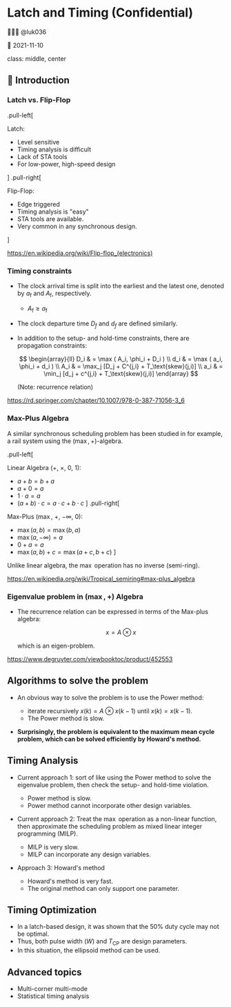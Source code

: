 # Latch and Timing (Confidential)

👨🏻‍🏫 @luk036

📅 2021-11-10

class: middle, center

## 👋 Introduction

### Latch vs. Flip-Flop

.pull-left[

Latch:

- Level sensitive
- Timing analysis is difficult
- Lack of STA tools
- For low-power, high-speed design

]
.pull-right[

Flip-Flop:

- Edge triggered
- Timing analysis is "easy"
- STA tools are available.
- Very common in any synchronous design.

]

<https://en.wikipedia.org/wiki/Flip-flop_(electronics)>

### Timing constraints

- The clock arrival time is split into the earliest
  and the latest one, denoted by $a_\text{f}$ and $A_\text{f}$, respectively.

  - $A_\text{f} \geq a_\text{f}$

- The clock departure time $D_{f}$ and $d_{f}$ are defined similarly.

- In addition to the setup- and hold-time constraints, there are propagation constraints:

  $$
  \begin{array}{ll}
    D_i & = \max ( A_i,  \phi_i + D_i ) \\
    d_i & = \max ( a_i,  \phi_i + d_i ) \\
    A_i & = \max_j [D_j + C^{j,i} + T_\text{skew}(j,i)] \\
    a_i & = \min_j [d_j + c^{j,i} + T_\text{skew}(j,i)]
  \end{array}
  $$

  (Note: recurrence relation)

<https://rd.springer.com/chapter/10.1007/978-0-387-71056-3_6>

### Max-Plus Algebra

A similar synchronous scheduling problem has been studied in
for example, a rail system using the $(\max,+)$-algebra.

.pull-left[

Linear Algebra ($+$, $\times$, $0$, $1$):

- $a + b = b + a$
- $a + 0 = a$
- $1 \cdot a = a$
- $(a + b) \cdot c = a \cdot c + b \cdot c$
  ]
  .pull-right[

Max-Plus ($\max$, $+$, $-\infty$, $0$):

- $\max(a, b) = \max(b, a)$
- $\max(a, -\infty) = a$
- $0 + a = a$
- $\max(a, b) + c = \max(a + c, b + c)$
  ]

Unlike linear algebra, the $\max$ operation has no inverse (semi-ring).

<https://en.wikipedia.org/wiki/Tropical_semiring#max-plus_algebra>

### Eigenvalue problem in $(\max,+)$ Algebra

- The recurrence relation can be expressed in terms of the Max-plus algebra:

  $$ x = A \otimes x$$

  which is an eigen-problem.

<https://www.degruyter.com/viewbooktoc/product/452553>

## Algorithms to solve the problem

- An obvious way to solve the problem is to use the Power method:

  - iterate recursively $x(k) = A \otimes x(k-1)$ until $x(k) = x(k-1)$.
  - The Power method is slow.

- **Surprisingly, the problem is equivalent to the maximum mean cycle problem, which can be solved efficiently by Howard's method.**

## Timing Analysis

- Current approach 1: sort of like using the Power method to solve
  the eigenvalue problem, then check the setup- and hold-time violation.

  - Power method is slow.
  - Power method cannot incorporate other design variables.

- Current approach 2: Treat the $\max$ operation as a non-linear function, then approximate the scheduling problem as mixed linear integer programming (MILP).

  - MILP is very slow.
  - MILP can incorporate any design variables.

- Approach 3: Howard's method
  - Howard's method is very fast.
  - The original method can only support one parameter.

## Timing Optimization

- In a latch-based design, it was shown that the 50% duty cycle may not be optimal.
- Thus, both pulse width ($W$) and $T_\text{CP}$ are design parameters.
- In this situation, the ellipsoid method can be used.

## Advanced topics

- Multi-corner multi-mode
- Statistical timing analysis
